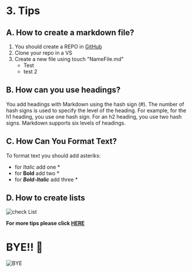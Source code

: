 # 3. Tips 
## A. How to create a markdown file?
1. You should create a REPO in [GitHub](https://github.com)
2. Clone your repo in a VS
3. Create a new file using touch "NameFile.md"
    - Test
    - test 2



## B. How can you use headings? 
You add headings with Markdown using the hash sign (#). The number of hash signs is used to specify the level of the heading. For example, for the h1 heading, you use one hash sign. For an h2 heading, you use two hash signs. Markdown supports six levels of headings.

## C. How Can You Format Text?
To format text you should add asteriks: 
* for *Italic* add one  *
* for **Bold** add two  * 
* for ***Bold-Italic*** add three *

## D. How to create lists

![check List](https://img.passeportsante.net/1200x675/2021-05-03/i103618-bucket-list-idees.jpg)



**For more tips please click [HERE](https://froala.com/blog/editor/10-quick-tips-about-a-great-markdown-editor/)**

 <script type="text/javascript">
    Prompt("Enter your name");
</script>

# BYE!! :wave:

![BYE](https://j.gifs.com/98OvjJ.gif) 